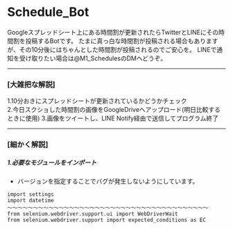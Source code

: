 # Schedule_Bot
Googleスプレッドシート上にある時間割が更新されたらTwitterとLINEにその時間割を投稿するBotです。
たまに真っ白な時間割が投稿される場合もありますが、その10分後にはちゃんとした時間割が投稿されるのでご安心を。
LINEで通知を受け取りたい場合は@M1_SchedulesのDMへどうぞ。


--------------------------------------------------------------------------------------
### [大雑把な解説]
1.10分おきにスプレッドシートが更新されているかどうかチェック	
2.今日スクショした時間割の画像をGoogleDriveへアップロード(明日比較するときに使用)
3.画像をツイートし、LINE Notify経由で送信してプログラム終了

--------------------------------------------------------------------------------------
### [細かく解説]

##### 1.必要なモジュールをインポート
- バージョンを指定することでバグが発生しないようにしています。
```
import settings
import datetime
～～～～～～～～～～～～～～～～～～～～～～～～～～～～～～～～～～～～～～～
from selenium.webdriver.support.ui import WebDriverWait
from selenium.webdriver.support import expected_conditions as EC
```
